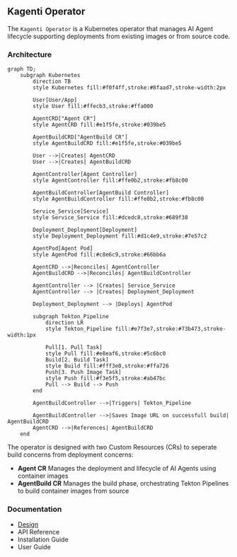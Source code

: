 ## Kagenti Operator ##

The `Kagenti Operator` is a Kubernetes operator that manages AI Agent lifecycle supporting deployments from existing images or from source code. 

### Architecture ###
```mermaid
graph TD;
    subgraph Kubernetes
        direction TB
        style Kubernetes fill:#f0f4ff,stroke:#8faad7,stroke-width:2px
        
        User[User/App]
        style User fill:#ffecb3,stroke:#ffa000
        
        AgentCRD["Agent CR"] 
        style AgentCRD fill:#e1f5fe,stroke:#039be5
        
        AgentBuildCRD["AgentBuild CR"]
        style AgentBuildCRD fill:#e1f5fe,stroke:#039be5
        
        User -->|Creates| AgentCRD
        User -->|Creates| AgentBuildCRD
        
        AgentController[Agent Controller] 
        style AgentController fill:#ffe0b2,stroke:#fb8c00
        
        AgentBuildController[AgentBuild Controller]
        style AgentBuildController fill:#ffe0b2,stroke:#fb8c00
        
        Service_Service[Service]
        style Service_Service fill:#dcedc8,stroke:#689f38
        
        Deployment_Deployment[Deployment]
        style Deployment_Deployment fill:#d1c4e9,stroke:#7e57c2
        
        AgentPod[Agent Pod]
        style AgentPod fill:#c8e6c9,stroke:#66bb6a
        
        AgentCRD -->|Reconciles| AgentController
        AgentBuildCRD -->|Reconciles| AgentBuildController
        
        AgentController --> |Creates| Service_Service
        AgentController --> |Creates| Deployment_Deployment
        
        Deployment_Deployment --> |Deploys| AgentPod
        
        subgraph Tekton_Pipeline
            direction LR
            style Tekton_Pipeline fill:#e7f3e7,stroke:#73b473,stroke-width:1px
            
            Pull[1. Pull Task]
            style Pull fill:#e8eaf6,stroke:#5c6bc0
            Build[2. Build Task]
            style Build fill:#fff3e0,stroke:#ffa726
            Push[3. Push Image Task]
            style Push fill:#f3e5f5,stroke:#ab47bc
            Pull --> Build --> Push
        end
        
        AgentBuildController -->|Triggers| Tekton_Pipeline
       
        AgentBuildController -->|Saves Image URL on successfull build| AgentBuildCRD
        AgentCRD -->|References| AgentBuildCRD
    end
```    
The operator is designed with two Custom Resources (CRs) to seperate build concerns from deployment concerns: 
 - **Agent CR** Manages the deployment and lifecycle of AI Agents using container images
 - **AgentBuild CR** Manages the build phase, orchestrating Tekton Pipelines to build container images from source 

### Documentation ###
- [Design](docs/operator.md)
- API Reference
- Installation Guide
- User Guide